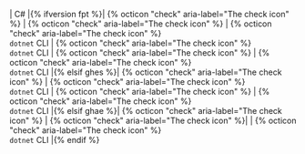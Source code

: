 | C# |{% ifversion fpt %}| {% octicon "check" aria-label="The check icon" %} | {% octicon "check" aria-label="The check icon" %} | {% octicon "check" aria-label="The check icon" %}<br>`dotnet` CLI | {% octicon "check" aria-label="The check icon" %}<br>`dotnet` CLI | {% octicon "check" aria-label="The check icon" %} | {% octicon "check" aria-label="The check icon" %}<br>`dotnet` CLI |{% elsif ghes %}| {% octicon "check" aria-label="The check icon" %} | {% octicon "check" aria-label="The check icon" %}<br>`dotnet` CLI | {% octicon "check" aria-label="The check icon" %} | {% octicon "check" aria-label="The check icon" %}<br>`dotnet` CLI |{% elsif ghae %}| {% octicon "check" aria-label="The check icon" %} | {% octicon "check" aria-label="The check icon" %}| | {% octicon "check" aria-label="The check icon" %}<br>`dotnet` CLI |{% endif %}
